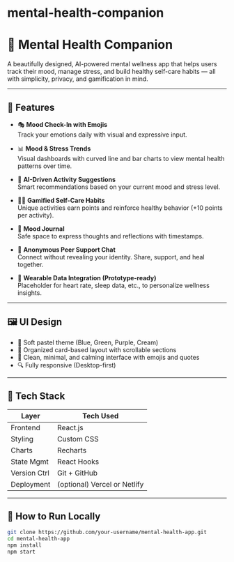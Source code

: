 # mental-health-companion
# 🧠 Mental Health Companion

A beautifully designed, AI-powered mental wellness app that helps users track their mood, manage stress, and build healthy self-care habits — all with simplicity, privacy, and gamification in mind.

---

## 🌟 Features

- 🎭 **Mood Check-In with Emojis**  
  Track your emotions daily with visual and expressive input.

- 📊 **Mood & Stress Trends**  
  Visual dashboards with curved line and bar charts to view mental health patterns over time.

- 🤖 **AI-Driven Activity Suggestions**  
  Smart recommendations based on your current mood and stress level.

- 🧘‍♀️ **Gamified Self-Care Habits**  
  Unique activities earn points and reinforce healthy behavior (+10 points per activity).

- 📔 **Mood Journal**  
  Safe space to express thoughts and reflections with timestamps.

- 💬 **Anonymous Peer Support Chat**  
  Connect without revealing your identity. Share, support, and heal together.

- 🧩 **Wearable Data Integration (Prototype-ready)**  
  Placeholder for heart rate, sleep data, etc., to personalize wellness insights.

---

## 🖼️ UI Design

- 💠 Soft pastel theme (Blue, Green, Purple, Cream)
- 🎴 Organized card-based layout with scrollable sections
- 🧘 Clean, minimal, and calming interface with emojis and quotes
- 🔍 Fully responsive (Desktop-first)

---

## 🧪 Tech Stack

| Layer        | Tech Used        |
|--------------|------------------|
| Frontend     | React.js         |
| Styling      | Custom CSS       |
| Charts       | Recharts         |
| State Mgmt   | React Hooks      |
| Version Ctrl | Git + GitHub     |
| Deployment   | (optional) Vercel or Netlify |

---

## 🚀 How to Run Locally

```bash
git clone https://github.com/your-username/mental-health-app.git
cd mental-health-app
npm install
npm start

